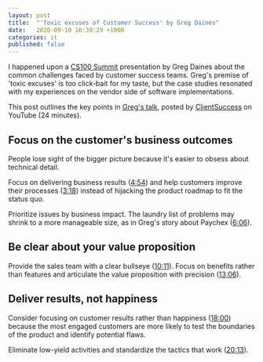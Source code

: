 ```yaml
---
layout: post
title:  "'Toxic excuses of Customer Success' by Greg Daines"
date:   2020-09-10 10:39:29 +1000
categories: it
published: false
---
```


I happened upon a [CS100 Summit](https://cs100.clientsuccess.com/) presentation by Greg Daines about the common challenges faced by customer success teams. Greg's premise of 'toxic excuses' is too click-bait for my taste, but the case studies resonated with my experiences on the vendor side of software implementations.

This post outlines the key points in [Greg's talk](https://www.youtube.com/watch?v=OQgJzm-5DPk), posted by [ClientSuccess](https://www.youtube.com/channel/UCyebb34-V4tmrlJQlt40CZg) on YouTube (24 minutes).

## Focus on the customer's business outcomes

People lose sight of the bigger picture because it's easier to obsess about technical detail.

Focus on delivering business results ([4:54](https://youtu.be/OQgJzm-5DPk?t=294)) and help customers improve their processes ([3:18](https://youtu.be/OQgJzm-5DPk?t=198)) instead of hijacking the product roadmap to fit the status quo.

Prioritize issues by business impact. The laundry list of problems may shrink to a more manageable size, as in Greg's story about Paychex ([6:06](https://youtu.be/OQgJzm-5DPk?t=366)).

## Be clear about your value proposition

Provide the sales team with a clear bullseye ([10:11](https://youtu.be/OQgJzm-5DPk?t=611)). Focus on benefits rather than features and articulate the value proposition with precision ([13:06](https://youtu.be/OQgJzm-5DPk?t=786)).

## Deliver results, not happiness
Consider focusing on customer results rather than happiness ([18:00](https://youtu.be/OQgJzm-5DPk?t=1080)) because the most engaged customers are more likely to test the boundaries of the product and identify potential flaws.

Eliminate low-yield activities and standardize the tactics that work ([20:13](https://youtu.be/OQgJzm-5DPk?t=1213)).
